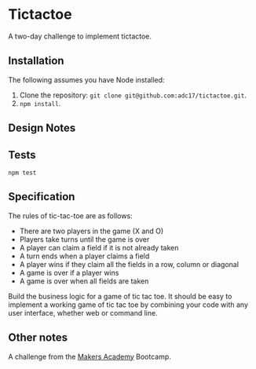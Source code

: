 # Tictactoe

A two-day challenge to implement tictactoe.

## Installation
The following assumes you have Node installed:

1. Clone the repository: `git clone git@github.com:adc17/tictactoe.git`.
2. `npm install`.

## Design Notes

## Tests

```
npm test
```

## Specification

The rules of tic-tac-toe are as follows:

* There are two players in the game (X and O)
* Players take turns until the game is over
* A player can claim a field if it is not already taken
* A turn ends when a player claims a field
* A player wins if they claim all the fields in a row, column or diagonal
* A game is over if a player wins
* A game is over when all fields are taken

Build the business logic for a game of tic tac toe. It should be easy to implement a working game of tic tac toe by combining your code with any user interface, whether web or command line. 

## Other notes

A challenge from the [Makers Academy](http://www.makersacademy.com) Bootcamp.